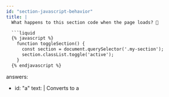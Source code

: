 ```yaml
---
id: "section-javascript-behavior"
title: |
  What happens to this section code when the page loads? 🔄

  ```liquid
  {% javascript %}
    function toggleSection() {
      const section = document.querySelector('.my-section');
      section.classList.toggle('active');
    }
  {% endjavascript %}
  ```

answers:
  - id: "a"
    text: |
      Converts to a <script> tag exactly where it's placed in the section
  - id: "b"
    text: |
      Gets moved to the bottom of the page
  - id: "c"
    text: |
      Gets injected into content_for_header
  - id: "d"
    text: |
      Gets moved to theme.js file automatically
correctAnswer: "c"
---
```


### Explanation

The `{% javascript %}` tag in sections has specific behavior:

Key points:
- JavaScript from all sections is concatenated into a single file
- Gets injected through `content_for_header` Liquid object
- Loaded asynchronously with `defer` attribute
- Each section's code is wrapped in a self-executing anonymous function
- Variables are scoped within a closure
- Only injected once per section type (not per instance)

Example of how it's processed:
```javascript
// Original section code
{% javascript %}
  function toggleSection() {
    const section = document.querySelector('.my-section');
    section.classList.toggle('active');
  }
{% endjavascript %}

// Gets transformed into something like:
(function() {
  function toggleSection() {
    const section = document.querySelector('.my-section');
    section.classList.toggle('active');
  }
})();
```

Important notes:
- Each section can only have ONE `{% javascript %}` tag
- Multiple tags will result in an error
- For instance-specific JS, use data attributes
- Runtime errors won't affect other sections due to closure

Reference: [Shopify Section Assets - JavaScript](https://shopify.dev/docs/storefronts/themes/architecture/sections/section-assets#javascript) 